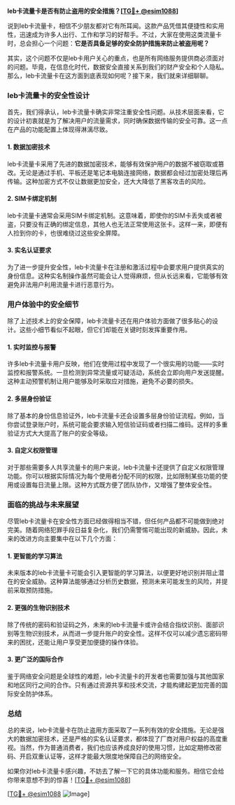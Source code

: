 **leb卡流量卡是否有防止盗用的安全措施？[[TG💪+ @esim1088](https://t.me/s/esim1088)]**

说到leb卡流量卡，相信不少朋友都对它有所耳闻。这款产品凭借其便捷性和实用性，迅速成为许多人出行、工作和学习的好帮手。不过，大家在使用这类流量卡时，总会担心一个问题：**它是否具备足够的安全防护措施来防止被盗用呢？**

其实，这个问题不仅是leb卡用户关心的重点，也是所有网络服务提供商必须面对的问题。毕竟，在信息化时代，数据安全直接关系到我们的财产安全和个人隐私。那么，leb卡流量卡在这方面到底表现如何呢？接下来，我们就来详细聊聊。

### leb卡流量卡的安全性设计

首先，我们得承认，leb卡流量卡确实非常注重安全性问题。从技术层面来看，它的设计初衷就是为了解决用户的流量需求，同时确保数据传输的安全可靠。这一点在产品的功能配置上体现得淋漓尽致。

#### 1. 数据加密技术
leb卡流量卡采用了先进的数据加密技术，能够有效保护用户的数据不被窃取或篡改。无论是通过手机、平板还是笔记本电脑连接网络，数据都会经过加密处理后再传输。这种加密方式不仅让数据更加安全，还大大降低了黑客攻击的风险。

#### 2. SIM卡绑定机制
leb卡流量卡通常会采用SIM卡绑定机制。这意味着，即使你的SIM卡丢失或者被盗，只要没有正确的绑定信息，其他人也无法正常使用这张卡。这样一来，即便有人捡到你的卡，也很难绕过这些安全屏障。

#### 3. 实名认证要求
为了进一步提升安全性，leb卡流量卡在注册和激活过程中会要求用户提供真实的身份信息。这种实名制操作虽然可能会让人觉得麻烦，但从长远来看，它能够有效避免非法用户利用流量卡进行恶意行为。

### 用户体验中的安全细节

除了上述技术上的安全保障，leb卡流量卡还在用户体验方面做了很多贴心的设计。这些小细节看似不起眼，但它们却能在关键时刻发挥重要作用。

#### 1. 实时监控与报警
许多leb卡流量卡用户反映，他们在使用过程中发现了一个很实用的功能——实时监控和报警系统。一旦检测到异常流量或可疑活动，系统会立即向用户发送提醒。这种主动预警机制让用户能够及时采取应对措施，避免不必要的损失。

#### 2. 多层身份验证
除了基本的身份信息验证外，leb卡流量卡还会设置多层身份验证流程。例如，当你尝试登录账户时，系统可能会要求输入短信验证码或者扫描二维码。这样的多重验证方式大大提高了账户的安全等级。

#### 3. 自定义权限管理
对于那些需要多人共享流量卡的用户来说，leb卡流量卡还提供了自定义权限管理功能。你可以根据实际情况为每个使用者分配不同的权限，比如限制某些功能的使用或设置每日流量上限。这种方式既方便了团队协作，又增强了整体安全性。

### 面临的挑战与未来展望

尽管leb卡流量卡在安全性方面已经做得相当不错，但任何产品都不可能做到绝对完美。随着网络犯罪手段日益复杂化，我们仍需警惕可能出现的新威胁。因此，未来的改进方向主要集中在以下几个方面：

#### 1. 更智能的学习算法
未来版本的leb卡流量卡可能会引入更智能的学习算法，以便更好地识别并阻止潜在的安全威胁。这种算法能够通过分析历史数据，预测未来可能发生的风险，并提前采取预防措施。

#### 2. 更强的生物识别技术
除了传统的密码和验证码之外，未来的leb卡流量卡或许会结合指纹识别、面部识别等生物识别技术，从而进一步提升账户的安全性。这样不仅可以减少遗忘密码带来的困扰，还能让用户享受更加便捷的操作体验。

#### 3. 更广泛的国际合作
鉴于网络安全问题是全球性的难题，leb卡流量卡的开发者也需要加强与其他国家和地区同行之间的合作。只有通过资源共享和技术交流，才能构建起更加完善的国际安全防护体系。

### 总结

总的来说，leb卡流量卡在防止盗用方面采取了一系列有效的安全措施。无论是强大的数据加密技术，还是严格的实名认证要求，都体现了厂商对用户权益的高度重视。当然，作为普通消费者，我们也应该养成良好的使用习惯，比如定期修改密码、开启双重认证等，这样才能最大限度地保障自己的网络安全。

如果你对leb卡流量卡感兴趣，不妨去了解一下它的具体功能和服务。相信它会给你带来意想不到的惊喜！[[TG💪+ @esim1088](https://t.me/s/esim1088)]

[[TG💪+ @esim1088](https://t.me/s/esim1088) ![Image](https://i.postimg.cc/4NQfJmqS/Snipaste-2025-05-13-00-14-12.png)]